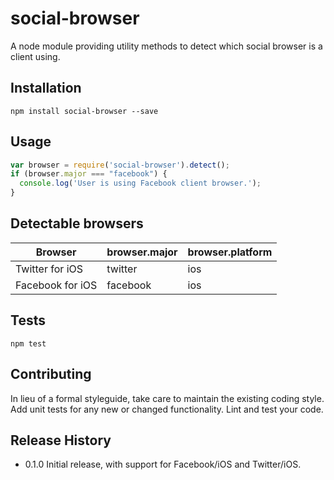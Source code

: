 social-browser
=========

A node module providing utility methods to detect which social browser is a client using.

## Installation

```shell
npm install social-browser --save
```

## Usage

```js
var browser = require('social-browser').detect();
if (browser.major === "facebook") {
  console.log('User is using Facebook client browser.');
}
```
## Detectable browsers

|Browser |browser.major |browser.platform|
|--------|------|--------|
|Twitter for iOS|twitter|ios|
|Facebook for iOS|facebook|ios|

## Tests

```shell
npm test
```

## Contributing

In lieu of a formal styleguide, take care to maintain the existing coding style.
Add unit tests for any new or changed functionality. Lint and test your code.

## Release History

* 0.1.0 Initial release, with support for Facebook/iOS and Twitter/iOS.
